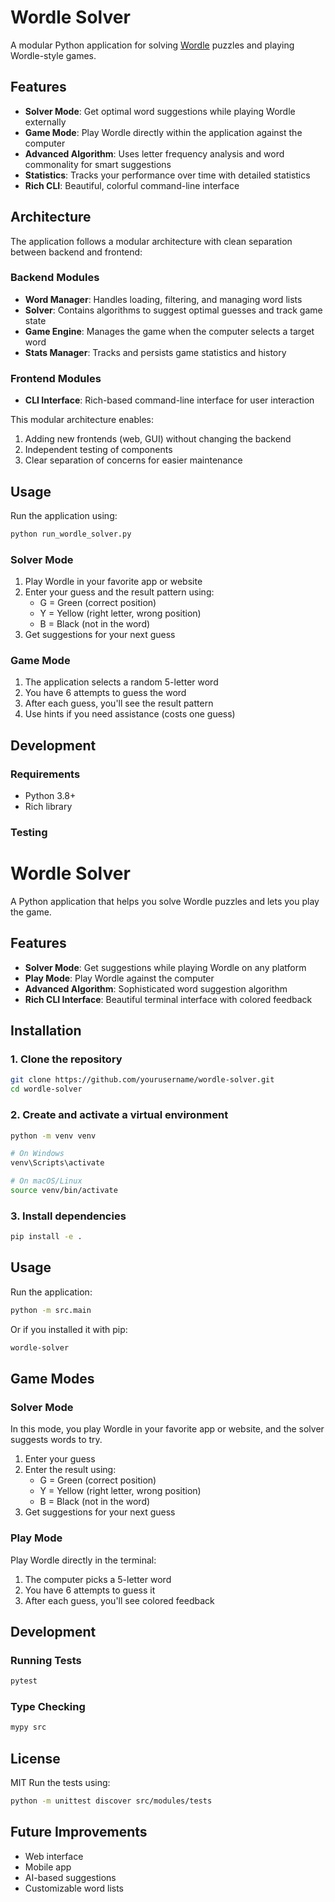 # Wordle Solver

A modular Python application for solving [Wordle](https://www.nytimes.com/games/wordle/index.html) puzzles and playing Wordle-style games.

## Features

- **Solver Mode**: Get optimal word suggestions while playing Wordle externally
- **Game Mode**: Play Wordle directly within the application against the computer
- **Advanced Algorithm**: Uses letter frequency analysis and word commonality for smart suggestions
- **Statistics**: Tracks your performance over time with detailed statistics
- **Rich CLI**: Beautiful, colorful command-line interface

## Architecture

The application follows a modular architecture with clean separation between backend and frontend:

### Backend Modules

- **Word Manager**: Handles loading, filtering, and managing word lists
- **Solver**: Contains algorithms to suggest optimal guesses and track game state
- **Game Engine**: Manages the game when the computer selects a target word
- **Stats Manager**: Tracks and persists game statistics and history

### Frontend Modules

- **CLI Interface**: Rich-based command-line interface for user interaction

This modular architecture enables:
1. Adding new frontends (web, GUI) without changing the backend
2. Independent testing of components
3. Clear separation of concerns for easier maintenance

## Usage

Run the application using:

```bash
python run_wordle_solver.py
```

### Solver Mode

1. Play Wordle in your favorite app or website
2. Enter your guess and the result pattern using:
   - G = Green (correct position)
   - Y = Yellow (right letter, wrong position)
   - B = Black (not in the word)
3. Get suggestions for your next guess

### Game Mode

1. The application selects a random 5-letter word
2. You have 6 attempts to guess the word
3. After each guess, you'll see the result pattern
4. Use hints if you need assistance (costs one guess)

## Development

### Requirements

- Python 3.8+
- Rich library

### Testing
# Wordle Solver

A Python application that helps you solve Wordle puzzles and lets you play the game.

## Features

- **Solver Mode**: Get suggestions while playing Wordle on any platform
- **Play Mode**: Play Wordle against the computer
- **Advanced Algorithm**: Sophisticated word suggestion algorithm
- **Rich CLI Interface**: Beautiful terminal interface with colored feedback

## Installation

### 1. Clone the repository

```bash
git clone https://github.com/yourusername/wordle-solver.git
cd wordle-solver
```

### 2. Create and activate a virtual environment

```bash
python -m venv venv

# On Windows
venv\Scripts\activate

# On macOS/Linux
source venv/bin/activate
```

### 3. Install dependencies

```bash
pip install -e .
```

## Usage

Run the application:

```bash
python -m src.main
```

Or if you installed it with pip:

```bash
wordle-solver
```

## Game Modes

### Solver Mode

In this mode, you play Wordle in your favorite app or website, and the solver suggests words to try.

1. Enter your guess
2. Enter the result using:
   - G = Green (correct position)
   - Y = Yellow (right letter, wrong position)
   - B = Black (not in the word)
3. Get suggestions for your next guess

### Play Mode

Play Wordle directly in the terminal:

1. The computer picks a 5-letter word
2. You have 6 attempts to guess it
3. After each guess, you'll see colored feedback

## Development

### Running Tests

```bash
pytest
```

### Type Checking

```bash
mypy src
```

## License

MIT
Run the tests using:

```bash
python -m unittest discover src/modules/tests
```

## Future Improvements

- Web interface
- Mobile app
- AI-based suggestions
- Customizable word lists
